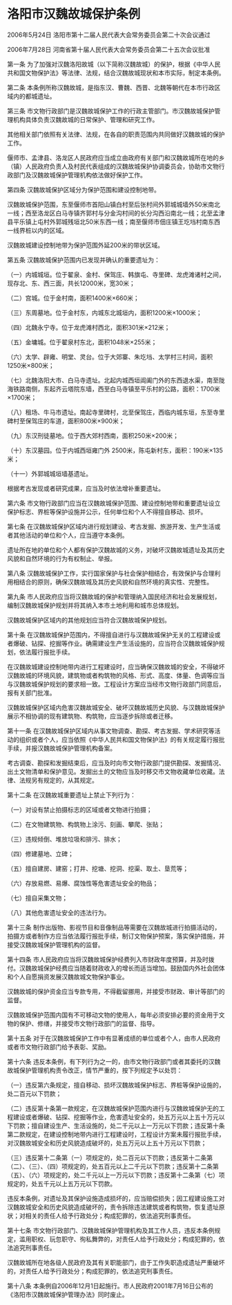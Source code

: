 # 洛阳市汉魏故城保护条例

2006年5月24日 洛阳市第十二届人民代表大会常务委员会第二十次会议通过

2006年7月28日 河南省第十届人民代表大会常务委员会第二十五次会议批准

<!-- INFO END -->

第一条 为了加强对汉魏洛阳故城（以下简称汉魏故城）的保护，根据《中华人民共和国文物保护法》等法律、法规，结合汉魏故城现状和本市实际，制定本条例。

第二条 本条例所称汉魏故城，是指东汉、曹魏、西晋、北魏等朝代在本市行政区域内的都城遗址。

第三条 市文物行政部门是汉魏故城保护工作的行政主管部门。市汉魏故城保护管理机构具体负责汉魏故城的日常保护、管理和研究工作。

其他相关部门依照有关法律、法规，在各自的职责范围内共同做好汉魏故城的保护工作。

偃师市、孟津县、洛龙区人民政府应当成立由政府有关部门和汉魏故城所在地的乡（镇）人民政府负责人及村民代表组成的汉魏故城保护协调委员会，协助市文物行政部门及汉魏故城保护管理机构依法做好保护工作。

第四条 汉魏故城保护区域分为保护范围和建设控制地带。

汉魏故城保护范围，东至偃师市首阳山镇白村至后张村间外郭城城墙外50米南北一线；西至洛龙区白马寺镇齐郭村与分金沟村间的长分沟西沿南北一线；北至孟津县平乐镇上屯村外郭城残垣北50米东西一线；南至偃师市佃庄镇王圪垱村南东西一线界桩以内的区域。

汉魏故城建设控制地带为保护范围外延200米的带状区域。

第五条 汉魏故城保护范围内已发现并确认的重要遗址为：

（一）内城城垣。位于翟泉、金村、保驾庄、韩旗屯、寺里碑、龙虎滩诸村之间，现存北、东、西三面，共长12000米，宽30米；

（二）宫城。位于金村南，面积1400米×660米；

（三）东周墓地。位于金村东，内城东北城垣内，面积1200米×1000米；

（四）北魏永宁寺。位于龙虎滩村西北，面积301米×212米；

（五）金墉城。位于翟泉村东北，面积1048米×255米；

（六）太学、辟雍、明堂、灵台。位于大郊寨、朱圪垱、太学村三村间，面积1250米×800米；

（七）北魏洛阳大市、白马寺遗址。北起内城西垣阊阖门外的东西退水渠，南至陇海铁路南侧，东起齐云塔院东墙，西至白马寺镇至平乐村的公路，面积：1700米×1700米；

（八）租场、牛马市遗址。南起寺里碑村，北至保驾庄，西临内城东垣，东至寺里碑村至保驾庄的车道，面积800米×900米；

（九）东汉刑徒墓地。位于西大郊村西南，面积250米×200米；

（十）东汉墓园。位于内城西垣雍门外 2500米，陈屯新村东，面积：190米×135米；

（十一）外郭城城垣墙基遗址。

根据考古发现或者研究成果，应当及时依法增补重要遗址。

第六条 市文物行政部门应当在汉魏故城保护范围、建设控制地带和重要遗址设立保护标志、界桩等保护设施并公示，任何单位和个人不得擅自移动、损坏。

第七条 在汉魏故城保护区域内进行规划建设、考古发掘、旅游开发、生产生活或者其他活动的单位和个人，应当遵守本条例。

遗址所在地的单位和个人都有保护汉魏故城的义务，对破坏汉魏故城遗址及其历史风貌和自然环境的行为有权制止、举报。

第八条 汉魏故城保护工作，实行国家保护与社会保护相结合，有效保护与合理利用相结合的原则，确保汉魏故城及其历史风貌和自然环境的真实性、完整性。

第九条 市人民政府应当将汉魏故城的保护和管理纳入国民经济和社会发展规划，编制汉魏故城保护规划并将其纳入本市土地利用和城市总体规划。

汉魏故城保护区域内的其他规划应当符合汉魏故城保护规划。

第十条 在汉魏故城保护范围内，不得擅自进行与汉魏故城保护无关的工程建设或者爆破、钻探、挖掘等作业。确需建设生产生活设施的，应当符合汉魏故城保护规划，依法履行报批手续。

在汉魏故城建设控制地带内进行工程建设时，应当确保汉魏故城的安全，不得破坏汉魏故城的环境风貌，建筑物或者构筑物的风格、形式、高度、体量、色调等应当与汉魏故城保护规划的要求相一致。工程设计方案应当经市文物行政部门同意后，报有关部门批准。

汉魏故城保护区域内危害汉魏故城安全、破坏汉魏故城历史风貌、与汉魏故城保护展示不相协调的现有建筑物、构筑物，应当逐步拆除或者迁移。

第十一条 在汉魏故城保护区域内从事文物调查、勘探、考古发掘、学术研究等活动的组织或者个人，应当依照《中华人民共和国文物保护法》的有关规定履行报批手续，并报汉魏故城保护管理机构备案。

考古调查、勘探和发掘结束后，应当及时向市文物行政部门提供勘探、发掘情况、出土文物清单和保护意见。发掘出土的文物应当及时移交市文物收藏单位收藏。法律、法规另有规定的，从其规定。

第十二条 在汉魏故城重要遗址上禁止下列行为：

（一）对设有禁止拍摄标志的区域或者文物进行拍摄；

（二）在文物建筑物、构筑物上涂污、刻画、攀爬、张贴；

（三）违规倾倒、堆放垃圾和排污、排水；

（四）修建墓地、立碑；

（五）擅自建房、建窑；打井、挖塘、挖洞、挖渠、取土、垦荒等；

（六）存放易燃、易爆、腐蚀性等危害遗址安全的物品；

（七）擅自采集文物；

（八）其他危害遗址安全的违法行为。

第十三条 制作出版物、影视节目和音像制品等需要在汉魏故城进行拍摄活动的，拍摄方或者制作方应当依法履行报批手续，制订文物保护预案，落实保护措施，并接受汉魏故城保护管理机构的监督。

第十四条 市人民政府应当将汉魏故城保护经费列入市财政年度预算，并及时拨付。汉魏故城保护经费应当随着财政收入的增长而适当增加。鼓励国内外社会团体和个人自愿捐资发展汉魏故城文物保护事业。

汉魏故城的保护资金应当专款专用，不得截留挪用，并接受市财政、审计等部门的监督。

汉魏故城保护范围内国有不可移动文物的使用人，每年必须安排必要的资金用于文物的保护、修缮，并接受市文物行政部门的监督、指导。

第十五条 对于在汉魏故城保护工作中有显著成绩的单位或者个人，由市人民政府或者市文物行政部门给予表彰、奖励。

第十六条 违反本条例，有下列行为之一的，由市文物行政部门或者其委托的汉魏故城保护管理机构责令改正，情节严重的，按下列规定予以处罚：

（一）违反第六条规定，擅自移动、损坏汉魏故城保护标志、界桩等保护设施的，处二百元以下罚款；

（二）违反第十条第一款规定，在汉魏故城保护范围内进行与汉魏故城保护无的工程建设或者爆破、钻探、挖掘等作业，危害遗址安全的，处五万元以上五十万元以下罚款；擅自建设生产、生活设施的，处二千元以上一万元以下罚款；违反第十条第二款规定，在建设控制地带内进行工程建设时，工程设计方案未履行报批手续，对汉魏故城安全和历史风貌造成破坏的，处五万元以上五十万元以下罚款；

（三）违反第十二条第（一）项规定的，处二百元以下罚款；违反第十二条第（二）、（三）、（四）项规定的，处五百元以上二千元以下罚款；违反第十二条第（五）、（六）项规定的，处二千元以上一万元以下罚款；违反第十二条第（七）项规定的，处五千元以上五万元以下罚款。

违反本条例，对遗址及其保护设施造成损坏的，应当赔偿损失；因工程建设施工对汉魏故城安全和历史风貌造成破坏的，责令拆除违法建筑或者构筑物，恢复遗址原状；对相关的责任人给予行政处分；构成犯罪的，依法追究刑事责任。

第十七条 市文物行政部门、汉魏故城保护管理机构及其工作人员，违反本条例规定，滥用职权、玩忽职守、徇私舞弊的，对责任人给予行政处分；构成犯罪的，依法追究刑事责任。

汉魏故城所在地各级人民政府及其有关职能部门，由于工作失职造成遗址严重破坏的，对责任人给予行政处分；构成犯罪的，依法追究刑事责任。

第十八条 本条例自2006年12月1日起施行。市人民政府2001年7月16日公布的《洛阳市汉魏故城保护管理办法》同时废止。